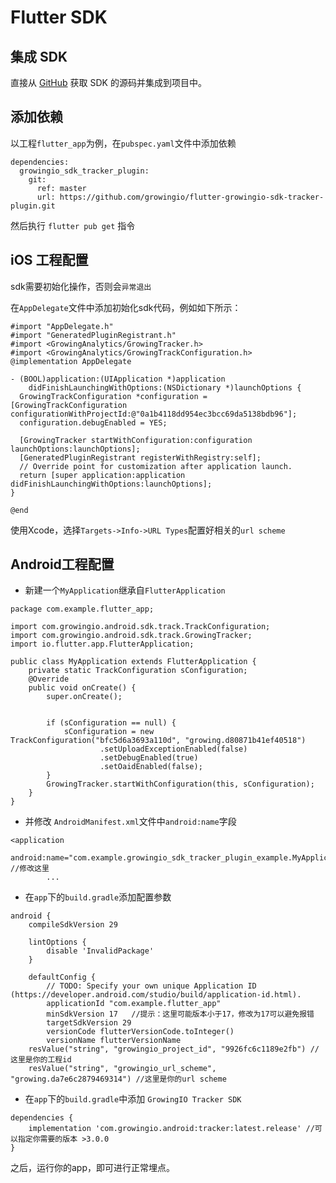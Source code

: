 # Flutter SDK

## 集成 SDK <a id="ji-cheng-php-sdk"></a>

 直接从 [GitHub](https://github.com/growingio/flutter-growingio-sdk-tracker-plugin) 获取 SDK 的源码并集成到项目中。

## **添加依赖** <a id="tian-jia-yi-lai"></a>

以工程`flutter_app`为例，在`pubspec.yaml`文件中添加依赖

```text
dependencies:
  growingio_sdk_tracker_plugin:
    git:
      ref: master
      url: https://github.com/growingio/flutter-growingio-sdk-tracker-plugin.git
```

然后执行 `flutter pub get` 指令

## iOS 工程配置

sdk需要初始化操作，否则会`异常退出`

在`AppDelegate`文件中添加初始化sdk代码，例如如下所示：

```text
#import "AppDelegate.h"
#import "GeneratedPluginRegistrant.h"
#import <GrowingAnalytics/GrowingTracker.h>
#import <GrowingAnalytics/GrowingTrackConfiguration.h>
@implementation AppDelegate

- (BOOL)application:(UIApplication *)application
    didFinishLaunchingWithOptions:(NSDictionary *)launchOptions {
  GrowingTrackConfiguration *configuration = [GrowingTrackConfiguration configurationWithProjectId:@"0a1b4118dd954ec3bcc69da5138bdb96"];
  configuration.debugEnabled = YES;
    
  [GrowingTracker startWithConfiguration:configuration launchOptions:launchOptions];
  [GeneratedPluginRegistrant registerWithRegistry:self];
  // Override point for customization after application launch.
  return [super application:application didFinishLaunchingWithOptions:launchOptions];
}

@end
```

使用Xcode，选择`Targets->Info->URL Types`配置好相关的`url scheme`

## Android工程配置

* 新建一个`MyApplication`继承自`FlutterApplication`

```text
package com.example.flutter_app;

import com.growingio.android.sdk.track.TrackConfiguration;
import com.growingio.android.sdk.track.GrowingTracker;
import io.flutter.app.FlutterApplication;

public class MyApplication extends FlutterApplication {
    private static TrackConfiguration sConfiguration;
    @Override
    public void onCreate() {
        super.onCreate();


        if (sConfiguration == null) {
            sConfiguration = new TrackConfiguration("bfc5d6a3693a110d", "growing.d80871b41ef40518")
                    .setUploadExceptionEnabled(false)
                    .setDebugEnabled(true)
                    .setOaidEnabled(false);
        }
        GrowingTracker.startWithConfiguration(this, sConfiguration);
    }
}

```

* 并修改 `AndroidManifest.xml`文件中`android:name`字段

```text
<application
        android:name="com.example.growingio_sdk_tracker_plugin_example.MyApplication" //修改这里
        ...
```

* 在`app`下的`build.gradle`添加配置参数

```text
android {
    compileSdkVersion 29

    lintOptions {
        disable 'InvalidPackage'
    }

    defaultConfig {
        // TODO: Specify your own unique Application ID (https://developer.android.com/studio/build/application-id.html).
        applicationId "com.example.flutter_app"
        minSdkVersion 17   //提示：这里可能版本小于17，修改为17可以避免报错
        targetSdkVersion 29
        versionCode flutterVersionCode.toInteger()
        versionName flutterVersionName
	resValue("string", "growingio_project_id", "9926fc6c1189e2fb") //这里是你的工程id
	resValue("string", "growingio_url_scheme", "growing.da7e6c2879469314") //这里是你的url scheme
```

* 在`app`下的`build.gradle`中添加 `GrowingIO Tracker SDK`

```text
dependencies {
    implementation 'com.growingio.android:tracker:latest.release' //可以指定你需要的版本 >3.0.0
}
```

之后，运行你的app，即可进行正常埋点。

